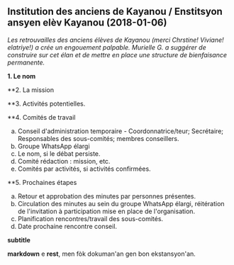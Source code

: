 ## Institution des anciens de Kayanou / Enstitsyon ansyen elèv Kayanou (2018-01-06)

_Les retrouvailles des anciens élèves de Kayanou (merci Chrstine! Viviane! elatriye!) a crée un engouement palpable. Murielle G. a suggérer de construire sur cet élan et de mettre en place une structure de bienfaisance permanente._

**1. Le nom**

**2. La mission

**3. Activités potentielles.

**4. Comités de travail

  <ol type=a>
    <li>Conseil d'administration temporaire - Coordonnatrice/teur; Secrétaire; Responsables des sous-comités; membres conseillers.
      <li>Groupe WhatsApp élargi
      <li>Le nom, si le débat persiste.
      <li>Comité rédaction : mission, etc.
      <li>Comités par activités, si activités confirmées.
  </ol>
  
**5. Prochaines étapes
  <ol type=a>
    <li>Retour et approbation des minutes par personnes présentes.
    <li>Circulation des minutes au sein du groupe WhatsApp élargi, réitération de l'invitation à participation mise en place de l'organisation.
    <li>Planification rencontres/travail des sous-comités.
    <li>Date prochaine rencontre conseil.
</ol>

__subtitle__


**markdown** e **rest**, men fòk dokuman'an gen bon ekstansyon'an.

<!---
kote w bare ak angouman apostwòf sa a ? menm lè gen apostwòf an kreyòl, se pa la. :P
-->

